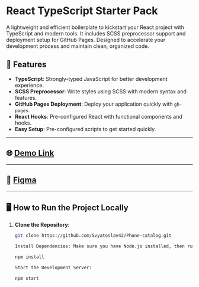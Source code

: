 # React TypeScript Starter Pack

A lightweight and efficient boilerplate to kickstart your React project with TypeScript and modern tools. It includes SCSS preprocessor support and deployment setup for GitHub Pages. Designed to accelerate your development process and maintain clean, organized code.

## 🚀 Features
- **TypeScript**: Strongly-typed JavaScript for better development experience.
- **SCSS Preprocessor**: Write styles using SCSS with modern syntax and features.
- **GitHub Pages Deployment**: Deploy your application quickly with `gh-pages`.
- **React Hooks**: Pre-configured React with functional components and hooks.
- **Easy Setup**: Pre-configured scripts to get started quickly.

---

## 🌐 [Demo Link](https://svyatoslav42.github.io/Phone-catalog/)
---

## 🎨 [Figma](https://www.figma.com/design/lSR1m42L9YwzQwzzxKwHpw/THE-MET?node-id=8590-29&node-type=canvas&t=Glx7B6NrcznrGyPD-0)
---

## 🖥️ How to Run the Project Locally

1. **Clone the Repository**:
   ```bash
   git clone https://github.com/Svyatoslav42/Phone-catalog.git

   Install Dependencies: Make sure you have Node.js installed, then run:

   npm install

   Start the Development Server:

   npm start